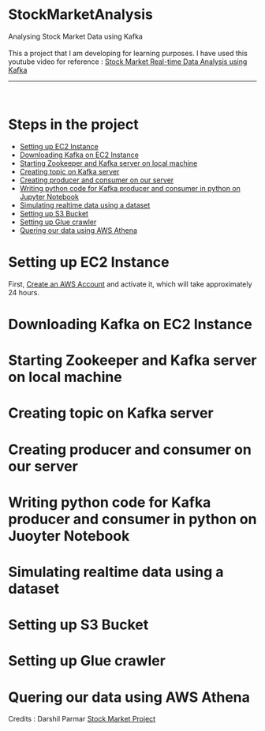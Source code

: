 # StockMarketAnalysis
Analysing Stock Market Data using Kafka <br />
<br />
This a project that I am developing for learning purposes. I have used this youtube video for reference :  [Stock Market Real-time Data Analysis using Kafka](https://www.youtube.com/watch?v=KerNf0NANMo)

---
<br />

# Steps in the project

- [Setting up EC2 Instance](#settingupEC2Instance)    
- [Downloading Kafka on EC2 Instance](#downloadingKafkaonEC2Instance)
- [Starting Zookeeper and Kafka server on local machine](#startingZookeeperandKafkaserveronlocalmachine)
- [Creating topic on Kafka server](#creatingtopiconKafkaserver)
- [Creating producer and consumer on our server](#creatingproducerandconsumeronourserver)
- [Writing python code for Kafka producer and consumer in python on Jupyter Notebook](#writingpythoncodeforKafkaproducerandconsumerinpythononJupyterNotebook)
- [Simulating realtime data using a dataset](#simulatingrealtimedatausingadataset)
- [Setting up S3 Bucket](#settingupS3Bucket)
- [Setting up Glue crawler](#settingupGluecrawler)
- [Quering our data using AWS Athena](#queringourdatausingAWSAthena)

# Setting up EC2 Instance

First, [Create an AWS Account](https://portal.aws.amazon.com/billing/signup?nc2=h_ct&src=header_signup&redirect_url=https%3A%2F%2Faws.amazon.com%2Fregistration-confirmation#/start/email) and activate it, which will take approximately 24 hours.




# Downloading Kafka on EC2 Instance
# Starting Zookeeper and Kafka server on local machine
# Creating topic on Kafka server
# Creating producer and consumer on our server
# Writing python code for Kafka producer and consumer in python on Juoyter Notebook
# Simulating realtime data using a dataset
# Setting up S3 Bucket
# Setting up Glue crawler
# Quering our data using AWS Athena

Credits : Darshil Parmar [Stock Market Project](https://www.youtube.com/watch?v=KerNf0NANMo)


